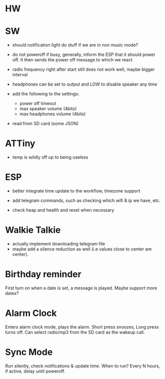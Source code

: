 # HW

# SW

- should notification light do stuff if we are in non music mode? 

- do not poweroff if busy, generally, inform the ESP that it should power off. It then sends the power off message to which we react
- radio frequency right after start still does not work well, maybe bigger interval

- headphones can be set to output and LOW to disable speaker any time

- add the following to the settings:
    - power off timeout
    - max speaker volume (4bits)
    - max headphones volume (4bits)
- read from SD card (some JSON)

# ATTiny

- temp is wildly off up to being useless

# ESP

- better integrate time update to the workflow, timezone support
- add telegram commands, such as checking which wifi & ip we have, etc.

- check heap and health and reset when necessary

# Walkie Talkie

- actually implement downloading telegram file
- maybe add a silence reduction as well (i.e values close to center are center). 

# Birthday reminder

First turn on when a date is set, a message is played. Maybe support more dates? 

# Alarm Clock

Enters alarm clock mode, plays the alarm. Short press snoozes, Long press turns off. Can select radio/mp3 from the SD card as the wakeup call. 

# Sync Mode

Run silently, check notifications & update time. When to run? Every N hours, if active, delay until poweroff.